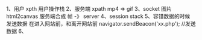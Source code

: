 1、用户 xpth 用户操作栈
2、服务端 xpath mp4 => gif
3、socket 图片 html2canvas  服务端合成 帧 -》 server
4、session stack 
5、容错数据的时候  发送数据 在进入网站前，和离开网站前
    navigator.sendBeacon('xx.php'); //发送数据
6、